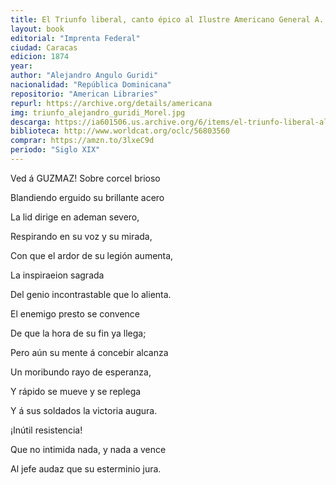 ```yaml
---
title: El Triunfo liberal, canto épico al Ilustre Americano General A. Guzmán Blanco
layout: book
editorial: "Imprenta Federal"
ciudad: Caracas
edicion: 1874
year: 
author: "Alejandro Angulo Guridi"
nacionalidad: "República Dominicana"
repositorio: "American Libraries"
repurl: https://archive.org/details/americana
img: triunfo_alejandro_guridi_Morel.jpg
descarga: https://ia601506.us.archive.org/6/items/el-triunfo-liberal-alejandro-guridi/El%20triunfo%20liberal%20-%20Alejandro%20Guridi.pdf
biblioteca: http://www.worldcat.org/oclc/56803560
comprar: https://amzn.to/3lxeC9d
periodo: "Siglo XIX"
---
```

 
Ved á GUZMAZ! Sobre corcel brioso
 
Blandiendo erguido su brillante acero
 
La lid dirige en ademan severo,
 
Respirando en su voz y su mirada,
 
Con que el ardor de su legión aumenta,
 
La inspiraeion sagrada
 
Del genio incontrastable que lo alienta.
 
 
El enemigo presto se convence
 
De que la hora de su fin ya llega;
 
Pero aún su mente á concebir alcanza
 
Un moribundo rayo de esperanza,
 
Y rápido se mueve y se replega
 
Y á sus soldados la victoria augura.
 
¡Inútil resistencia!
 
Que no intimida nada, y nada a vence
 
Al jefe audaz que su esterminio jura.
